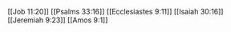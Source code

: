 [[Job 11:20]]
[[Psalms 33:16]]
[[Ecclesiastes 9:11]]
[[Isaiah 30:16]]
[[Jeremiah 9:23]]
[[Amos 9:1]]
